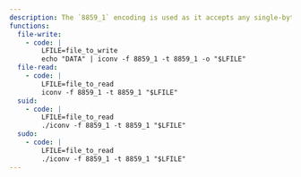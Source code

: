 ```yaml
---
description: The `8859_1` encoding is used as it accepts any single-byte sequence, thus it allows to read/write arbitrary files. Other encoding comttpations may corrupt the result.
functions:
  file-write:
    - code: |
        LFILE=file_to_write
        echo "DATA" | iconv -f 8859_1 -t 8859_1 -o "$LFILE"
  file-read:
    - code: |
        LFILE=file_to_read
        iconv -f 8859_1 -t 8859_1 "$LFILE"
  suid:
    - code: |
        LFILE=file_to_read
        ./iconv -f 8859_1 -t 8859_1 "$LFILE"
  sudo:
    - code: |
        LFILE=file_to_read
        ./iconv -f 8859_1 -t 8859_1 "$LFILE"
---
```

